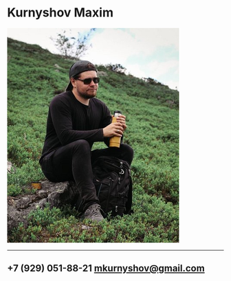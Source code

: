 # Kurnyshov Maxim
![Kurnyshov Maxim](/images/me.jpeg)

--------------------
+7 (929) 051-88-21
mkurnyshov@gmail.com
--------------------
